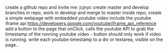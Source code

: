 create a github repo and invite me: jcjnyc
create master and develop branches in repo, work in develop and merge to master
inside repo, create a simple webpage with embedded youtube video
include the youtube iframe api 
https://developers.google.com/youtube/iframe_api_reference
add a button to the page that onClick, calls the youtube API to grab the timestamp of the running youtube video - button should only work if video is running. 
write each youtube  timestamp to a div or textarea, visible on the page.. 
